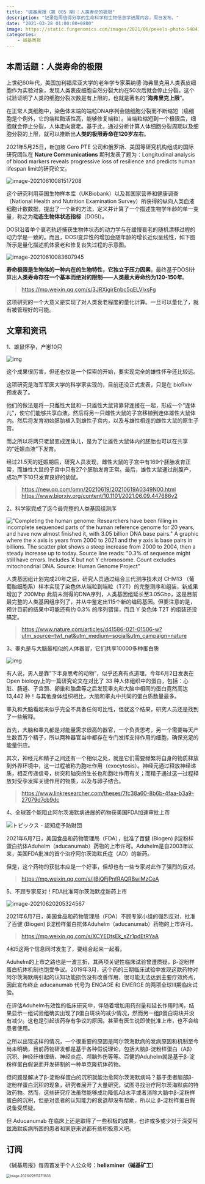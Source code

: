 ```yaml
---
title: "碱基周报（第 005 期）：人类寿命的极限"
description: "记录每周值得分享的生命科学和生物信息学进展内容，周日发布。"
date: "2021-03-28 01:00:00+0800"
image: https://static.fungenomics.com/images/2021/06/pexels-photo-548412.jpeg
categories:
    - 碱基周报
---
```



## **本周话题：人类寿命的极限**

上世纪60年代，美国加利福尼亚大学的老年学专家莱纳德·海弗里克用人类表皮细胞作为实验对象，发现人类表皮细胞自然分裂大约在50次后就会停止分裂。这个试验证明了人类的细胞分裂次数是有上限的，也就是著名的“**海弗里克上限**”。

在正常人类细胞中，染色体末端的端粒DNA序列会随细胞分裂而不断缩短（癌细胞是个例外，它的端粒酶活性高，能够修复端粒）。当端粒缩短到一个极限后，细胞就会停止分裂，人体走向衰老。基于此，通过分析计算人体细胞分裂周期以及细胞分裂的上限，就可以推断出**人类的极限寿命在120岁左右**。

2021年5月25日，新加坡 Gero PTE 公司和俄罗斯、美国等研究机构组成的国际研究团队在 **Nature Communications** 期刊发表了题为：Longitudinal analysis of blood markers reveals progressive loss of resilience and predicts human lifespan limit的研究论文。

![image-20210610081517208](https://static.fungenomics.com/images/2021/06/image-20210610081517208.png)

这个研究利用英国生物样本库（UKBiobank）以及其国家营养和健康调查（National Health and Nutrition Examination Survey）所获得的纵向人类血液细胞计数数据，提出了一个新的方法，定义并计算了一个描述生物学年龄的单一变量，称之为**动态生物体状态指标**（DOSI）。

DOSI沿着单个衰老轨迹捕获生物体状态的动力学与在缓慢衰老的随机漂移过程的动力学是一致的。而且，DOSI变异性的增加会随年龄的增长近似呈线性，如下图所示是量化描述机体衰老和修复丧失过程的示意图。

![image-20210610083607945](https://static.fungenomics.com/images/2021/06/image-20210610083607945.png)

**寿命极限是生物体的一种内在的生物特性，它独立于压力因素**，最终基于DOSI计算出**人类寿命存在一个基本而绝对的限制——人类最大寿命约为120-150年**。

> https://mp.weixin.qq.com/s/3JRXigirEnbc5qELVIxsFg

这项研究的一个大意义是实现了对人类衰老程度的量化计算。一旦可以量化了，就有被管理好的可能。

## **文章和资讯**

1、雄鼠怀孕，产崽10只

![img](https://static.fungenomics.com/images/2021/06/1000-20210619234520015.jpeg)

这个成果很厉害，但还也仅是一个探索的开始，要实现完全的雄性怀孕还比较远。

这项研究是海军军医大学的科学家实现的，目前还没正式发表，只是在 bioRxiv 预发表了。

他们的做法是将一只雌性大鼠和一只雄性大鼠背靠背连接在一起，形成一个“连体儿”，使它们能够共享血液。然后将另一只雌性大鼠的子宫移植到连体雄性大鼠体内。然后将发育初始胚胎植入到雄性子宫内，以及与雄性相连的雌性大鼠的原生子宫。

而之所以将两只老鼠变成连体儿，是为了让雄性大鼠体内的胚胎也可以在共享的“妊娠血液”下发育。

经过21.5天的妊娠期后，研究人员发现，雌性大鼠的子宫中有169个胚胎发育正常，而雄性大鼠的子宫中只有27个胚胎发育正常。最后，雄性大鼠通过剖腹产，成功产下10只发育良好的幼鼠。

> https://new.qq.com/omn/20210619/20210619A0349N00.html
> https://www.biorxiv.org/content/10.1101/2021.06.09.447686v2


2、科学家完成了迄今最完整的人类基因组测序

!["Completing the human genome: Researchers have been filling in incomplete sequenced parts of the human reference genome for 20 years, and have now almost finished it, with 3.05 billion DNA base pairs." A graphic where the x axis is years from 2000 to 2021 and the y axis is base pairs in billions. The scatter plot shows a steep increase from 2000 to 2004, then a steady increase up to today. Source line reads: "0.3% of sequence might still have errors. Includes X but not Y chromosome. Count excludes mitochondrial DNA. Source: Human Genome Project" ](https://static.fungenomics.com/images/2021/06/E3Nm_PwXwAMxOLT.jpeg)

人类基因组计划完成20年之后，研究人员通过结合三代测序技术对 CHM13 （葡萄胎细胞系）样本实现了染色体从端粒到端粒（T2T）的完整测序和组装，新成果增加了 200Mbp 此前未测得的DNA序列，人类基因组延长至3.05Gbp，这是目前最完整的人类基因组序列了，并从中鉴定出115个新的编码基因。但要注意的是，预计目前的结果中可能还有约 0.3% 的序列错误，而且 Y 染色体 T2T 的组装还没搞定。

>  https://www.nature.com/articles/d41586-021-01506-w?utm_source=twt_nat&utm_medium=social&utm_campaign=nature

3、睾丸是与大脑最相似的人体器官，它们共享10000多种蛋白质

![img](https://static.fungenomics.com/images/2021/06/6zteqa39-acuq-nd16-8rzj-9xqept28.jpeg)

有人说，男人是靠“下半身思考的动物”，似乎还真有点道理。今年6月2日发表在Open biology上的一篇研究论文在对比了 33 种人体组织中的蛋白，包括：心脏、肠道、子宫颈、卵巢和胎盘等之后发现睾丸和大脑中相同的蛋白竟然高达 13,442 种！与其他身体组织相比，大脑和睾丸中共同的蛋白质数量最多。

睾丸和大脑看起来似乎完全不具备任何可比性，但就这个结果，研究人员还是找到了一些解释。

首先，大脑和睾丸都是对能量需求很高的器官，一个负责思考，另一个需要每天产生数百万个精子，所以两种器官当中都存在专门发挥支持作用的细胞，确保充足的能量供应。

其次，神经元和精子之间还有一个相似之处，就是它们需要频繁将自身的物质释放到外界环境中，这一过程被称为胞吐作用（exocytosis）。神经元通过释放神经递质，相互传递信号，树突和轴突的生长也和胞吐作用有关；而精子通过这一过程释放对受孕发挥关键作用的物质，以及与卵子结合。

> https://www.linkresearcher.com/theses/7fc38a60-8b6b-4faa-b3a9-27079d7cb9dc

4、全球首个能阻止阿尔茨海默病进展的药物获美国FDA加速审批上市

![トピックス - 認知症予防財団](https://static.fungenomics.com/images/2021/06/2020_12_2.jpg)

2021年6月7日，美国食品和药物管理局（FDA），批准了百健 (Biogen) β淀粉样蛋白抗体Aduhelm（aducanumab）药物的上市许可。Aduhelm是自2003年以来，美国FDA批准的首个治疗阿尔茨海默氏症（AD）的新药。

但是，这个药物的获批本应是一个好事，但却也有一些专家对此作了强烈的反对。

> https://mp.weixin.qq.com/s/jIBiQFjPnfRAQRBwiMzCeA

5、不顾专家反对！FDA批准阿尔茨海默症新药上市

![image-20210620205324567](https://static.fungenomics.com/images/2021/06/image-20210620205324567.png)

2021年6月7日，美国食品和药物管理局（FDA）不顾专家小组的强烈反对，批准了百健 (Biogen) β淀粉样蛋白抗体Aduhelm（aducanumab）药物的上市许可。

> https://mp.weixin.qq.com/s/XCYEDtsEk_sZr1pdEtRYaA

4和5这两个信息同时发生了，要结合起来一起看。

Aduhelm的上市之路也是一波三折，其两项关键性临床试验曾遭质疑，β-淀粉样蛋白抗体机制也饱受争议。2019年3月，这个药的三期临床试验中发现这款药物对阿尔茨海默病引起的认知功能损伤没有改善作用，很可能无法达到主要疗效终点，因此宣布终止 aducanumab 代号为 ENGAGE 和 EMERGE 的两项全球III期临床试验。

在评估Aduhelm有效性的临床研究中，伴随着增加用药剂量和延长作用时间，结果显示一组试验组确实出现了β蛋白斑块的减少情况，然而另一组β蛋白斑块并没有减少。这也是引起该药存有争议的原因。甚至有医生说即使批准上市，也不会给患者使用。

之所以出现这样的情况，一个很重要的原因是阿尔茨海默病的发病原因和机制至今尚未明确，目前药物研发都是基于各种假说理论，包括大脑β-淀粉样蛋白（Aβ）沉积、神经纤维缠结、神经炎症、颅脑外伤等等。百健的Aduhelm就是基于β-淀粉样蛋白假说而开发研制的一种单克隆抗体药物。

但问题是解决了β-淀粉样蛋白的沉积就能治愈阿尔茨海默病吗？基于患者脑部β-淀粉样蛋白沉积的现象，研究者展开了大量研究，试图寻找治疗阿尔茨海默病的特效药物。然而，这些研究疗法虽然能够成功降低Aβ水平或者消除大脑中β-淀粉样蛋白的沉积，但是对患者的认知能力的衰退却没有帮助，所以让 β-淀粉样蛋白假说备受质疑。

但 Aducanumab 在临床上还是取得了一些积极的成果，也许或多或少对于深受阿兹海默疾病所困的患者和家庭来说都有些积极意义吧。




## 订阅

《碱基周报》每周首发于个人公众号：**helixminer（碱基矿工）**

<img src="https://static.fungenomics.com/images/2021/03/helixminer-mid-red.png" alt="image-20210228112711833" style="zoom:60%;" />